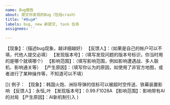```yaml
---
name: Bug报告
about: 提交你发现的Bug（包括crash）
title: "#Bug#"
labels: bug, new 新提交, task 任务
assignees: ''

---
```


【现象】：（描述bug现象，越详细越好）
【反馈人】：（如果是自己的帐户可以不填，代他人提交必填）
【发现版本号】：（填写发现问题的版本号标识，你当时用的是哪个就填哪个）
【影响范围】：（填写影响范围，例如影响遭遇战、多人联机、影响通关等）
【产生原因】：（填写你认为的原因，如使用了非官方地图，或者进行了某种操作等，不知道可以不填）

[](
例子：
【现象】：韩国火炮、洲际导弹的信标可以被超时空传送、铁幕装置影响
【反馈人】：永恒_叶
【发现版本号】：0.99.F1028A
【影响范围】：影响带有AI的对局
【产生原因】：AI新机制引入
)
